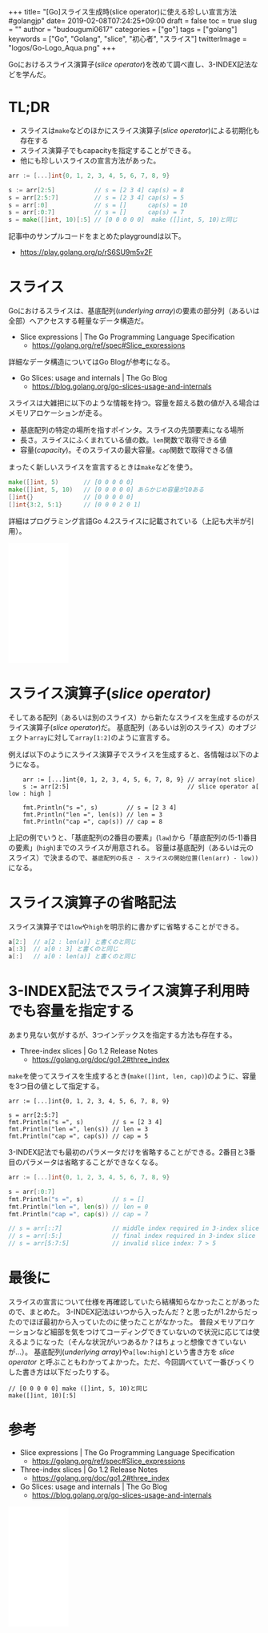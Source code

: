 +++
title= "[Go]スライス生成時(slice operator)に使える珍しい宣言方法 #golangjp"
date= 2019-02-08T07:24:25+09:00
draft = false
toc = true
slug = ""
author = "budougumi0617"
categories = ["go"]
tags = ["golang"]
keywords = ["Go", "Golang", "slice", "初心者", "スライス"]
twitterImage = "logos/Go-Logo_Aqua.png"
+++

Goにおけるスライス演算子(*slice operator*)を改めて調べ直し、3-INDEX記法などを学んだ。

<!--more-->

# TL;DR
- スライスは`make`などのほかにスライス演算子(*slice operator*)による初期化も存在する
- スライス演算子でもcapacityを指定することができる。
- 他にも珍しいスライスの宣言方法があった。

```go
arr := [...]int{0, 1, 2, 3, 4, 5, 6, 7, 8, 9}

s := arr[2:5]           // s = [2 3 4] cap(s) = 8
s = arr[2:5:7]          // s = [2 3 4] cap(s) = 5
s = arr[:0]             // s = []      cap(s) = 10
s = arr[:0:7]           // s = []      cap(s) = 7
s = make([]int, 10)[:5] // [0 0 0 0 0]  make ([]int, 5, 10)と同じ
```

記事中のサンプルコードをまとめたplaygroundは以下。

- https://play.golang.org/p/rS6SU9m5v2F

# スライス
Goにおけるスライスは、基底配列(*underlying array*)の要素の部分列（あるいは全部）へアクセスする軽量なデータ構造だ。

- Slice expressions | The Go Programming Language Specification
  - https://golang.org/ref/spec#Slice_expressions

詳細なデータ構造についてはGo Blogが参考になる。

- Go Slices: usage and internals | The Go Blog
  - https://blog.golang.org/go-slices-usage-and-internals

スライスは大雑把に以下のような情報を持つ。容量を超える数の値が入る場合はメモリアロケーションが走る。

- 基底配列の特定の場所を指すポインタ。スライスの先頭要素になる場所
- 長さ。スライスにふくまれている値の数。`len`関数で取得できる値
- 容量(*capacity*)。そのスライスの最大容量。`cap`関数で取得できる値

まったく新しいスライスを宣言するときは`make`などを使う。

```go
make([]int, 5)       // [0 0 0 0 0]
make([]int, 5, 10)   // [0 0 0 0 0] あらかじめ容量が10ある
[]int{}              // [0 0 0 0 0]
[]int{3:2, 5:1}      // [0 0 0 2 0 1]
```

詳細はプログラミング言語Go 4.2スライスに記載されている（上記も大半が引用）。

<iframe style="width:120px;height:240px;" marginwidth="0" marginheight="0" scrolling="no" frameborder="0" src="//rcm-fe.amazon-adsystem.com/e/cm?lt1=_blank&bc1=000000&IS2=1&bg1=FFFFFF&fc1=000000&lc1=0000FF&t=github.io-22&language=ja_JP&o=9&p=8&l=as4&m=amazon&f=ifr&ref=as_ss_li_til&asins=4621300253&linkId=d133cb0683bd924a3f87eb96c455af48"></iframe>

# スライス演算子(*slice operator)*

そしてある配列（あるいは別のスライス）から新たなスライスを生成するのがスライス演算子(*slice operator*)だ。
基底配列（あるいは別のスライス）のオブジェクト`array`に対して`array[1:2]`のように宣言する。

例えば以下のようにスライス演算子でスライスを生成すると、各情報は以下のようになる。
```
	arr := [...]int{0, 1, 2, 3, 4, 5, 6, 7, 8, 9} // array(not slice)
	s := arr[2:5]                                 // slice operator a[ low : high ]

	fmt.Println("s =", s)        // s = [2 3 4]
	fmt.Println("len =", len(s)) // len = 3
	fmt.Println("cap =", cap(s)) // cap = 8
```

上記の例でいうと、「基底配列の2番目の要素」(`law`)から「基底配列の(5-1)番目の要素」(`high`)までのスライスが用意される。
容量は基底配列（あるいは元のスライス）で決まるので、`基底配列の長さ - スライスの開始位置(len(arr) - low))`になる。

# スライス演算子の省略記法
スライス演算子では`low`や`high`を明示的に書かずに省略することができる。

```go
a[2:]  // a[2 : len(a)] と書くのと同じ
a[:3]  // a[0 : 3] と書くのと同じ
a[:]   // a[0 : len(a)] と書くのと同じ
```

# 3-INDEX記法でスライス演算子利用時でも容量を指定する
あまり見ない気がするが、3つインデックスを指定する方法も存在する。

- Three-index slices | Go 1.2 Release Notes
  - https://golang.org/doc/go1.2#three_index

`make`を使ってスライスを生成するとき(`make([]int, len, cap)`)のように、容量を3つ目の値として指定する。


```
arr := [...]int{0, 1, 2, 3, 4, 5, 6, 7, 8, 9} 

s = arr[2:5:7]
fmt.Println("s =", s)        // s = [2 3 4]
fmt.Println("len =", len(s)) // len = 3
fmt.Println("cap =", cap(s)) // cap = 5
```

3-INDEX記法でも最初のパラメータだけを省略することができる。2番目と3番目のパラメータは省略することができなくなる。

```go
arr := [...]int{0, 1, 2, 3, 4, 5, 6, 7, 8, 9}

s = arr[:0:7]
fmt.Println("s =", s)        // s = []
fmt.Println("len =", len(s)) // len = 0
fmt.Println("cap =", cap(s)) // cap = 7

// s = arr[::7]              // middle index required in 3-index slice
// s = arr[:5:]              // final index required in 3-index slice
// s = arr[5:7:5]            // invalid slice index: 7 > 5
```


# 最後に
スライスの宣言について仕様を再確認していたら結構知らなかったことがあったので、まとめた。
3-INDEX記法はいつから入ったんだ？と思ったが1.2からだったのでほぼ最初から入っていたのに使ったことがなかった。
普段メモリアロケーションなど細部を気をつけてコーディングできていないので状況に応じては使えるようになった（そんな状況がいつあるか？はちょっと想像できていないが…）。
基底配列(*underlying array*)や`a[low:high]`という書き方を *slice operator* と呼ぶこともわかってよかった。ただ、今回調べていて一番びっくりした書き方は以下だったりする。


```
// [0 0 0 0 0] make ([]int, 5, 10)と同じ
make([]int, 10)[:5]
```

# 参考
- Slice expressions | The Go Programming Language Specification
  - https://golang.org/ref/spec#Slice_expressions
- Three-index slices | Go 1.2 Release Notes
  - https://golang.org/doc/go1.2#three_index
- Go Slices: usage and internals | The Go Blog
  - https://blog.golang.org/go-slices-usage-and-internals

<iframe style="width:120px;height:240px;" marginwidth="0" marginheight="0" scrolling="no" frameborder="0" src="//rcm-fe.amazon-adsystem.com/e/cm?lt1=_blank&bc1=000000&IS2=1&bg1=FFFFFF&fc1=000000&lc1=0000FF&t=github.io-22&language=ja_JP&o=9&p=8&l=as4&m=amazon&f=ifr&ref=as_ss_li_til&asins=4621300253&linkId=d133cb0683bd924a3f87eb96c455af48"></iframe>
